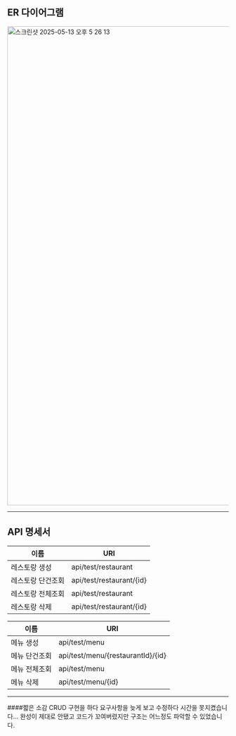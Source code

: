 ## ER 다이어그램
<img width="1088" alt="스크린샷 2025-05-13 오후 5 26 13" src="https://github.com/user-attachments/assets/f3eec2bf-faaa-42e9-8432-bfa5f4206c13" />

--- 

## API 명세서
| 이름 | URI |
| ------- | --------|
|레스토랑 생성| api/test/restaurant|
|레스토랑 단건조회| api/test/restaurant/{id}|
|레스토랑 전체조회| api/test/restaurant|
|레스토랑 삭제| api/test/restaurant/{id}|

| 이름 | URI |
| ------- | --------|
|메뉴 생성| api/test/menu|
|메뉴 단건조회| api/test/menu/{restaurantId}/{id}|
|메뉴 전체조회| api/test/menu|
|메뉴 삭제| api/test/menu/{id}|

---

####짧은 소감
CRUD 구현을 하다 요구사항을 늦게 보고 수정하다 시간을 못지켰습니다...
완성이 제대로 안됐고 코드가 꼬여버렸지만 구조는 어느정도 파악할 수 있었습니다.
